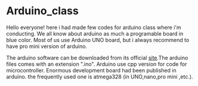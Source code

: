 # Arduino_class
 Hello everyone! here i had made few codes for arduino class where i'm conducting. We all know about arduino as much a programable board in blue color. Most of us use Arduino UNO board, but i always recommend to have pro mini version of arduino. 
 
 The arduino software can be downloaded from its official [site](arduino.cc).The arduino files comes with an extension ".ino".
 Arduino use cpp version for code for microcontroller. Enormous  development board had been published in arduino. the frequently used one is atmega328 (in UNO,nano,pro mini ,etc.).
